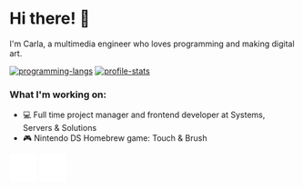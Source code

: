 # Hi there! 👋

I'm Carla, a multimedia engineer who loves programming and making digital art.

[![programming-langs](https://github-readme-stats.vercel.app/api/top-langs/?username=shiryuko&theme=github_dark&layout=compact&langs_count=6)](https://github.com/SrGobi/github-readme-stats)
[![profile-stats](https://github-readme-stats.vercel.app/api?username=shiryuko&theme=github_dark)](https://github.com/SrGobi/github-readme-stats)

### What I'm working on:
* 💻 Full time project manager and frontend developer at Systems, Servers & Solutions
* 🎮 Nintendo DS Homebrew game: Touch & Brush

[![medium-light-twitter-x](https://raw.githubusercontent.com/CLorant/readme-social-icons/main/medium/light/twitter-x.svg)](https://x.com/shiryuko)
[![medium-light-linkedin](https://raw.githubusercontent.com/CLorant/readme-social-icons/main/medium/light/linkedin.svg)](https://www.linkedin.com/in/carla-macia-diez-246746194/)
